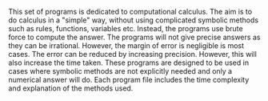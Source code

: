 This set of programs is dedicated to computational calculus.
The aim is to do calculus in a "simple" way, without using complicated symbolic methods such as rules, functions, variables etc.
Instead, the programs use brute force to compute the answer. The programs will not give precise answers as they can be irrational. However, the margin of error is negligible is most cases. The error can be reduced by increasing precision. However, this will also increase the time taken.
These programs are designed to be used in cases where symbolic methods are not explicitly needed and only a numerical answer will do.
Each program file includes the time complexity and explanation of the methods used.

